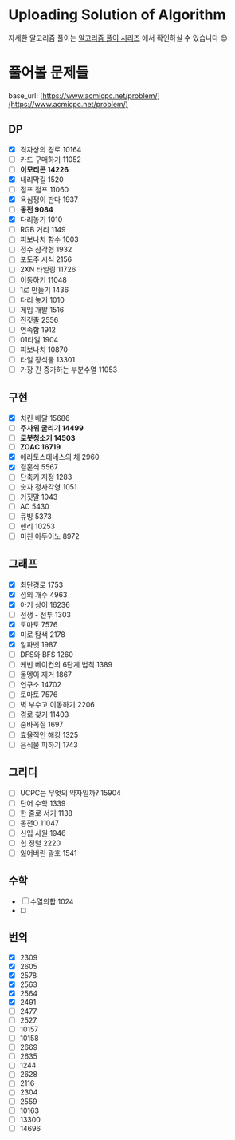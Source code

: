 Uploading Solution of Algorithm
================================
자세한 알고리즘 풀이는 [알고리즘 풀이 시리즈](https://velog.io/@seovalue/series/%EC%95%8C%EA%B3%A0%EB%A6%AC%EC%A6%98) 에서 확인하실 수 있습니다 😊


# 풀어볼 문제들
base_url: [https://www.acmicpc.net/problem/](https://www.acmicpc.net/problem/)

## DP

- [x]  격자상의 경로 10164
- [ ]  카드 구매하기 11052
- [ ]  **이모티콘 14226**
- [x]  내리막길 1520
- [ ]  점프 점프 11060
- [x]  욕심쟁이 판다 1937
- [ ]  **동전 9084**
- [x]  다리놓기 1010
- [ ]  RGB 거리 1149
- [ ]  피보나치 함수 1003
- [ ]  정수 삼각형 1932
- [ ]  포도주 시식 2156
- [ ]  2XN 타일링 11726
- [ ]  이동하기 11048
- [ ]  1로 만들기 1436
- [ ]  다리 놓기 1010
- [ ]  게임 개발 1516
- [ ]  전깃줄 2556
- [ ]  연속합 1912
- [ ]  01타일 1904
- [ ]  피보나치 10870
- [ ]  타일 장식물 13301
- [ ]  가장 긴 증가하는 부분수열 11053

## 구현

- [x]  치킨 배달 15686
- [ ]  **주사위 굴리기 14499**
- [ ]  **로봇청소기 14503**
- [ ]  **ZOAC 16719**
- [x]  에라토스테네스의 체 2960
- [x]  결혼식 5567
- [ ]  단축키 지정 1283
- [ ]  숫자 정사각형 1051
- [ ]  거짓말 1043
- [ ]  AC 5430
- [ ]  큐빙 5373
- [ ]  헨리 10253
- [ ]  미친 아두이노 8972

## 그래프

- [x]  최단경로 1753
- [x]  섬의 개수 4963
- [x]  아기 상어 16236
- [ ]  전쟁 - 전투 1303
- [x]  토마토 7576
- [x]  미로 탐색 2178
- [x]  알파벳 1987
- [ ]  DFS와 BFS 1260
- [ ]  케빈 베이컨의 6단계 법칙 1389
- [ ]  돌멩이 제거 1867
- [ ]  연구소 14702
- [ ]  토마토 7576
- [ ]  벽 부수고 이동하기 2206
- [ ]  경로 찾기 11403
- [ ]  숨바꼭질 1697
- [ ]  효율적인 해킹 1325
- [ ]  음식물 피하기 1743

## 그리디

- [ ]  UCPC는 무엇의 약자일까? 15904
- [ ]  단어 수학 1339
- [ ]  한 줄로 서기 1138
- [ ]  동전O 11047
- [ ]  신입 사원 1946
- [ ]  힙 정렬 2220
- [ ]  잃어버린 괄호 1541

## 수학

- [ ]  수열의합 1024
- [ ]  

## 번외

- [x]  2309
- [x]  2605
- [x]  2578
- [x]  2563
- [x]  2564
- [x]  2491
- [ ]  2477
- [ ]  2527
- [ ]  10157
- [ ]  10158
- [ ]  2669
- [ ]  2635
- [ ]  1244
- [ ]  2628
- [ ]  2116
- [ ]  2304
- [ ]  2559
- [ ]  10163
- [ ]  13300
- [ ]  14696